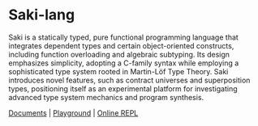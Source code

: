 # Saki-lang

Saki is a statically typed, pure functional programming language that integrates dependent types and certain object-oriented constructs, including function overloading and algebraic subtyping. Its design emphasizes simplicity, adopting a C-family syntax while employing a sophisticated type system rooted in Martin-Löf Type Theory. Saki introduces novel features, such as contract universes and superposition types, positioning itself as an experimental platform for investigating advanced type system mechanics and program synthesis.

[Documents](https://saki-lang.github.io/) | [Playground](https://saki-lang.github.io/) | [Online REPL](https://repl.saki-lang.tech/)